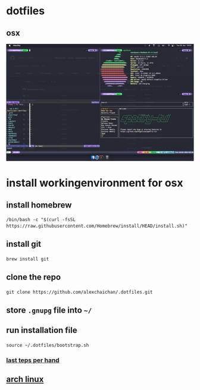 # dotfiles

## osx

![Screenshot](./screenshot.png)

# install workingenvironment for osx

## install homebrew

`/bin/bash -c "$(curl -fsSL https://raw.githubusercontent.com/Homebrew/install/HEAD/install.sh)"`

## install git
`brew install git`

## clone the repo 

`git clone https://github.com/alexchaichan/.dotfiles.git`

## store `.gnupg` file into `~/`

## run installation file
`source ~/.dotfiles/bootstrap.sh`

### [last teps per hand](osx/lastperhand.md)

## [arch linux](/setup/arch_linux/)